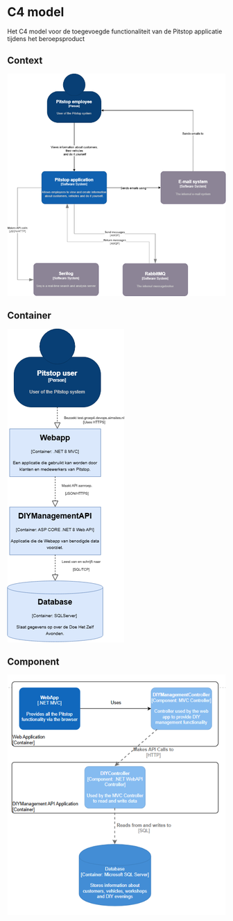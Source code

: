 # C4 model

Het C4 model voor de toegevoegde functionaliteit van de Pitstop applicatie tijdens het beroepsproduct

## Context

![context-diagram](./plaatjes//context-c4-pitstop.drawio.png)

## Container

![container-diagram](./plaatjes/c4-pitstop-c4-container-diagram.drawio.png)

## Component

![component-diagram](./plaatjes/c4-pitstop-component-diagram.png)
